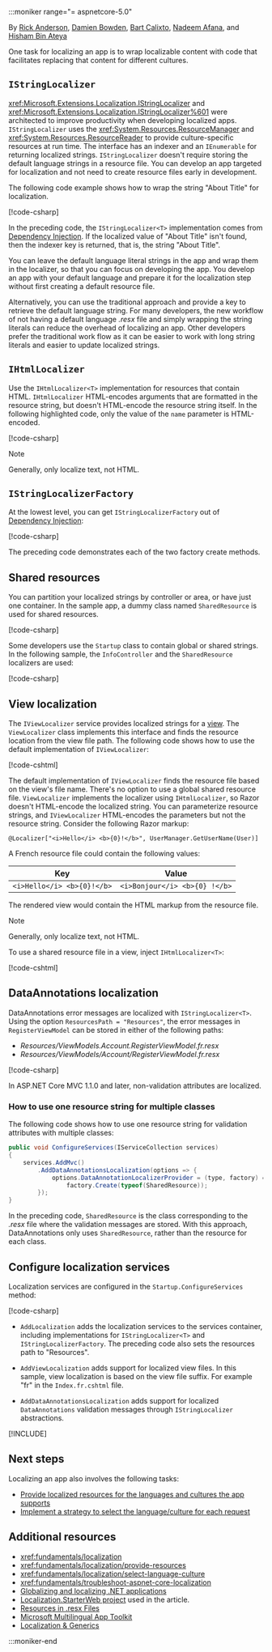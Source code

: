 :::moniker range="= aspnetcore-5.0"

By [Rick Anderson](https://twitter.com/RickAndMSFT), [Damien Bowden](https://twitter.com/damien_bod), [Bart Calixto](https://twitter.com/bartmax), [Nadeem Afana](https://afana.me/), and [Hisham Bin Ateya](https://twitter.com/hishambinateya)

One task for localizing an app is to wrap localizable content with code that facilitates replacing that content for different cultures.

## `IStringLocalizer`

<xref:Microsoft.Extensions.Localization.IStringLocalizer> and <xref:Microsoft.Extensions.Localization.IStringLocalizer%601> were architected to improve productivity when developing localized apps. `IStringLocalizer` uses the <xref:System.Resources.ResourceManager> and <xref:System.Resources.ResourceReader> to provide culture-specific resources at run time. The interface has an indexer and an `IEnumerable` for returning localized strings. `IStringLocalizer` doesn't require storing the default language strings in a resource file. You can develop an app targeted for localization and not need to create resource files early in development.  

The following code example shows how to wrap the string "About Title" for localization.

[!code-csharp[](~/fundamentals/localization/sample/3.x/Localization/Controllers/AboutController.cs)]

In the preceding code, the `IStringLocalizer<T>` implementation comes from [Dependency Injection](../dependency-injection.md). If the localized value of "About Title" isn't found, then the indexer key is returned, that is, the string "About Title".

You can leave the default language literal strings in the app and wrap them in the localizer, so that you can focus on developing the app. You develop an app with your default language and prepare it for the localization step without first creating a default resource file.

Alternatively, you can use the traditional approach and provide a key to retrieve the default language string. For many developers, the new workflow of not having a default language *.resx* file and simply wrapping the string literals can reduce the overhead of localizing an app. Other developers prefer the traditional work flow as it can be easier to work with long string literals and easier to update localized strings.

## `IHtmlLocalizer`

Use the `IHtmlLocalizer<T>` implementation for resources that contain HTML. `IHtmlLocalizer` HTML-encodes arguments that are formatted in the resource string, but doesn't HTML-encode the resource string itself. In the following highlighted code, only the value of the `name` parameter is HTML-encoded.

[!code-csharp[](~/fundamentals/localization/sample/3.x/Localization/Controllers/BookController.cs?highlight=3,5,20&start=1&end=24)]

> [!NOTE]
> Generally, only localize text, not HTML.

## `IStringLocalizerFactory`

At the lowest level, you can get `IStringLocalizerFactory` out of [Dependency Injection](../dependency-injection.md):

[!code-csharp[](~/fundamentals/localization/sample/3.x/Localization/Controllers/TestController.cs?start=9&end=26&highlight=7-13)]

The preceding code demonstrates each of the two factory create methods.

## Shared resources

You can partition your localized strings by controller or area, or have just one container. In the sample app, a dummy class named `SharedResource` is used for shared resources.

[!code-csharp[](~/fundamentals/localization/sample/3.x/Localization/SharedResource.cs)]

Some developers use the `Startup` class to contain global or shared strings. In the following sample, the `InfoController` and the `SharedResource` localizers are used:

[!code-csharp[](~/fundamentals/localization/sample/3.x/Localization/Controllers/InfoController.cs?range=9-26)]

## View localization

The `IViewLocalizer` service provides localized strings for a [view](xref:mvc/views/overview). The `ViewLocalizer` class implements this interface and finds the resource location from the view file path. The following code shows how to use the default implementation of `IViewLocalizer`:

[!code-cshtml[](~/fundamentals/localization/sample/3.x/Localization/Views/Home/About.cshtml)]

The default implementation of `IViewLocalizer` finds the resource file based on the view's file name. There's no option to use a global shared resource file. `ViewLocalizer` implements the localizer using `IHtmlLocalizer`, so Razor doesn't HTML-encode the localized string. You can parameterize resource strings, and `IViewLocalizer` HTML-encodes the parameters but not the resource string. Consider the following Razor markup:

```cshtml
@Localizer["<i>Hello</i> <b>{0}!</b>", UserManager.GetUserName(User)]
```

A French resource file could contain the following values:

| Key | Value |
| --- | ----- |
| `<i>Hello</i> <b>{0}!</b>` | `<i>Bonjour</i> <b>{0} !</b>` |

The rendered view would contain the HTML markup from the resource file.

> [!NOTE]
> Generally, only localize text, not HTML.

To use a shared resource file in a view, inject `IHtmlLocalizer<T>`:

[!code-cshtml[](~/fundamentals/localization/sample/3.x/Localization/Views/Test/About.cshtml?highlight=5,12)]

## DataAnnotations localization

DataAnnotations error messages are localized with `IStringLocalizer<T>`. Using the option `ResourcesPath = "Resources"`, the error messages in `RegisterViewModel` can be stored in either of the following paths:

* *Resources/ViewModels.Account.RegisterViewModel.fr.resx*
* *Resources/ViewModels/Account/RegisterViewModel.fr.resx*

[!code-csharp[](~/fundamentals/localization/sample/3.x/Localization/ViewModels/Account/RegisterViewModel.cs?start=9&end=26)]

In ASP.NET Core MVC 1.1.0 and later, non-validation attributes are localized.

<a name="one-resource-string-multiple-classes"></a>

### How to use one resource string for multiple classes

The following code shows how to use one resource string for validation attributes with multiple classes:

```csharp
public void ConfigureServices(IServiceCollection services)
{
    services.AddMvc()
        .AddDataAnnotationsLocalization(options => {
            options.DataAnnotationLocalizerProvider = (type, factory) =>
                factory.Create(typeof(SharedResource));
        });
}
```

In the preceding code, `SharedResource` is the class corresponding to the *.resx* file where the validation messages are stored. With this approach, DataAnnotations only uses `SharedResource`, rather than the resource for each class.

## Configure localization services

Localization services are configured in the `Startup.ConfigureServices` method:

[!code-csharp[](~/fundamentals/localization/sample/3.x/Localization/Startup.cs?name=snippet1)]

* `AddLocalization` adds the localization services to the services container, including implementations for `IStringLocalizer<T>` and `IStringLocalizerFactory`. The preceding code also sets the resources path to "Resources".

* `AddViewLocalization` adds support for localized view files. In this sample, view localization is based on the view file suffix. For example "fr" in the `Index.fr.cshtml` file.

* `AddDataAnnotationsLocalization` adds support for localized `DataAnnotations` validation messages through `IStringLocalizer` abstractions.

[!INCLUDE[](~/includes/localization/currency.md)]

## Next steps

Localizing an app also involves the following tasks:

* [Provide localized resources for the languages and cultures the app supports](xref:fundamentals/localization/provide-resources)
* [Implement a strategy to select the language/culture for each request](xref:fundamentals/localization/select-language-culture)

## Additional resources

* <xref:fundamentals/localization>
* <xref:fundamentals/localization/provide-resources>
* <xref:fundamentals/localization/select-language-culture>
* <xref:fundamentals/troubleshoot-aspnet-core-localization>
* [Globalizing and localizing .NET applications](/dotnet/standard/globalization-localization/index)
* [Localization.StarterWeb project](https://github.com/aspnet/Entropy/tree/master/samples/Localization.StarterWeb) used in the article.
* [Resources in .resx Files](/dotnet/framework/resources/working-with-resx-files-programmatically)
* [Microsoft Multilingual App Toolkit](https://marketplace.visualstudio.com/items?itemName=MultilingualAppToolkit.MultilingualAppToolkit-18308)
* [Localization & Generics](http://hishambinateya.com/localization-and-generics)

:::moniker-end
